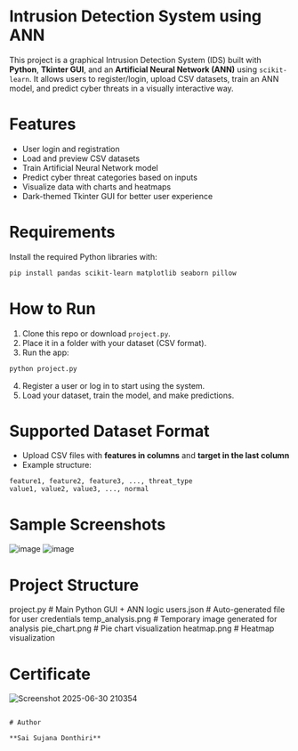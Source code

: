 # Intrusion Detection System using ANN

This project is a graphical Intrusion Detection System (IDS) built with **Python**, **Tkinter GUI**, and an **Artificial Neural Network (ANN)** using `scikit-learn`. It allows users to register/login, upload CSV datasets, train an ANN model, and predict cyber threats in a visually interactive way.


# Features

- User login and registration
- Load and preview CSV datasets
- Train Artificial Neural Network model
- Predict cyber threat categories based on inputs
- Visualize data with charts and heatmaps
- Dark-themed Tkinter GUI for better user experience


# Requirements

Install the required Python libraries with:
```bash
pip install pandas scikit-learn matplotlib seaborn pillow
```


# How to Run

1. Clone this repo or download `project.py`.
2. Place it in a folder with your dataset (CSV format).
3. Run the app:
```bash
python project.py
```
4. Register a user or log in to start using the system.
5. Load your dataset, train the model, and make predictions.


# Supported Dataset Format

- Upload CSV files with **features in columns** and **target in the last column**
- Example structure:
```
feature1, feature2, feature3, ..., threat_type
value1, value2, value3, ..., normal
```

# Sample Screenshots
![image](https://github.com/user-attachments/assets/21d6da0f-316b-4913-b157-ffef702b0cdf)
![image](https://github.com/user-attachments/assets/c3f5857e-7608-442b-9374-c5330b24679f)


# Project Structure

project.py          # Main Python GUI + ANN logic
users.json          # Auto-generated file for user credentials
temp_analysis.png   # Temporary image generated for analysis
pie_chart.png       # Pie chart visualization
heatmap.png         # Heatmap visualization

# Certificate
![Screenshot 2025-06-30 210354](https://github.com/user-attachments/assets/a8bfc49c-5eaa-4142-b836-43efd087ae4b)

```

# Author

**Sai Sujana Donthiri**
